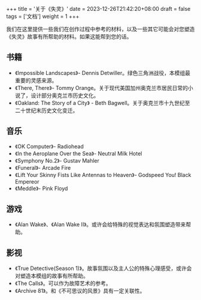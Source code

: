 +++
title = '关于《失灵》'
date = 2023-12-26T21:42:20+08:00
draft = false
tags = ['文档']
weight = 1
+++

我们在这里提供一些我们在创作过程中参考的材料，以及一些其它可能会对您塑造《失灵》故事有所帮助的材料。如果这能帮到您的话。
<!--more-->

## 书籍
- 《Impossible Landscapes》- Dennis Detwiller。绿色三角洲战役，本模组最重要的灵感来源。
- 《There, There》-  Tommy Orange。关于现代美国加州奥克兰市居民日常的小说了，设计部分奥克兰市历史文化。
- 《Oakland: The Story of a City》 - Beth Bagwell。关于奥克兰市十九世纪至二十世纪末历史文化变迁。

## 音乐
- 《OK Computer》- Radiohead
- 《In the Aeroplane Over the Sea》- Neutral Milk Hotel
- 《Symphony No.2》- Gustav Mahler
- 《Funeral》- Arcade Fire
- 《Lift Your Skinny Fists Like Antennas to Heaven》- Godspeed You! Black Empereor
- 《Meddle》- Pink Floyd

## 游戏
- 《Alan Wake》、《Alan Wake II》。或许会给特殊的视觉表达和氛围塑造带来帮助。

## 影视
- 《True Detective(Season 1)》。故事氛围以及主人公的特殊心理感受，或许会对塑造本模组的故事有所帮助。
- 《The Calls》。可以作为故障艺术的参考。
- 《Archive 81》。和《不可思议的风景》具有一定关联性。

